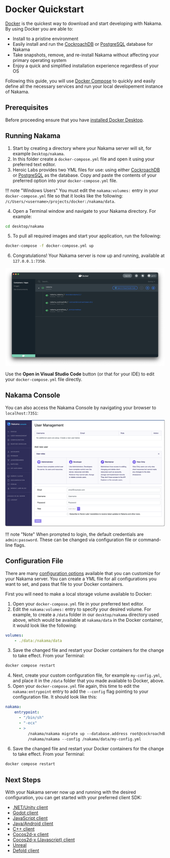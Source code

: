 # Docker Quickstart

[Docker](https://www.docker.com/) is the quickest way to download and start developing with Nakama. By using Docker you are able to:

* Install to a pristine environment
* Easily install and run the [CockroachDB](https://www.cockroachlabs.com/) or [PostgreSQL](https://www.postgresql.org/) database for Nakama
* Take snapshots, remove, and re-install Nakama without affecting your primary operating system
* Enjoy a quick and simplified installation experience regardless of your OS

Following this guide, you will use [Docker Compose](https://docs.docker.com/compose/) to quickly and easily define all the necessary services and run your local developement instance of Nakama.

## Prerequisites

Before proceeding ensure that you have [installed Docker Desktop](https://docs.docker.com/get-docker/).

## Running Nakama

1. Start by creating a directory where your Nakama server will sit, for example `Desktop/nakama`.
2. In this folder create a `docker-compose.yml` file and open it using your preferred text editor.
3. Heroic Labs provides two YML files for use: using either [CockroachDB](https://github.com/heroiclabs/nakama/blob/master/docker-compose.yml) or [PostgreSQL](https://github.com/heroiclabs/nakama/blob/master/docker-compose-postgres.yml) as the database.
Copy and paste the contents of your preferred option into your `docker-compose.yml` file.

!!! note "Windows Users"
    You must edit the `nakama:volumes:` entry in your `docker-compose.yml` file so that it looks like the following: `/c/Users/<username>/projects/docker:/nakama/data`.

4. Open a Terminal window and navigate to your Nakama directory. For example:

```sh
cd desktop/nakama
```

5. To pull all required images and start your application, run the following:

```sh
docker-compose -f docker-compose.yml up
```

6. Congratulations! Your Nakama server is now up and running, available at `127.0.0.1:7350`.

![Nakama containers running](images/nakama-compose-running.png)

Use the **Open in Visual Studio Code** button (or that for your IDE) to edit your `docker-compose.yml` file directly.

## Nakama Console

You can also access the Nakama Console by navigating your browser to `localhost:7351`:

![Nakama console](images/console.png)

!!! note "Note"
    When prompted to login, the default credentials are `admin:password`. These can be changed via configuration file or command-line flags.

## Configuration File

There are many [configuration options](install-configuration.md) available that you can customize for your Nakama server. You can create a YML file for all configurations you want to set, and pass that file to your Docker containers.

First you will need to make a local storage volume available to Docker:

1. Open your `docker-compose.yml` file in your preferred text editor.
2. Edit the `nakama:volumes:` entry to specify your desired volume. For example, to create a `/data` folder in our `desktop/nakama` directory used above, which would be available at `nakama/data` in the Docker container, it would look like the following:

```yml
volumes:
    - ./data:/nakama/data
```

3. Save the changed file and restart your Docker containers for the change to take effect. From your Terminal:

```sh
docker compose restart
```

4. Next, create your custom configuration file, for example `my-config.yml`, and place it in the `/data` folder that you made available to Docker, above.
5. Open your `docker-compose.yml` file again, this time to edit the `nakama:entrypoint` entry to add the `--config` flag pointing to your configuration file. It should look like this:

```yml
nakama:
    entrypoint:
      - "/bin/sh"
      - "-ecx"
      - >
          /nakama/nakama migrate up --database.address root@cockroachdb:26257 &&
          /nakama/nakama --config /nakama/data/my-config.yml
```

6. Save the changed file and restart your Docker containers for the change to take effect. From your Terminal:

```sh
docker compose restart
```

## Next Steps

With your Nakama server now up and running with the desired configuration, you can get started with your preferred client SDK:

* [.NET/Unity client](unity-client-guide.md)
* [Godot client](godot-client-guide.md)
* [JavaScript client](javascript-client-guide.md)
* [Java/Android client](android-java-client-guide.md)
* [C++ client](cpp-client-guide.md)
* [Cocos2d-x client](cocos2d-x-client-guide.md)
* [Cocos2d-x (Javascript) client](cocos2d-x-js-client-guide.md)
* [Unreal](unreal-client-guide.md)
* [Defold client](defold-client-guide.md)
          